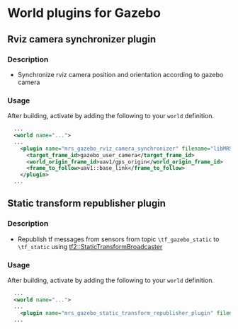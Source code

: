 # World plugins for Gazebo

## Rviz camera synchronizer plugin

### Description
- Synchronize rviz camera position and orientation according to gazebo camera

### Usage
After building, activate by adding the following to your `world` definition.
```xml
  ...
  <world name="...">
  ...
    <plugin name="mrs_gazebo_rviz_camera_synchronizer" filename="libMRSGazeboRvizCameraSynchronizer.so" >
      <target_frame_id>gazebo_user_camera</target_frame_id>
      <world_origin_frame_id>uav1/gps_origin</world_origin_frame_id>
      <frame_to_follow>uav1::base_link</frame_to_follow>
    </plugin>
  ...
```

## Static transform republisher plugin

### Description
- Republish tf messages from sensors from topic `\tf_gazebo_static` to `\tf_static` using [tf2::StaticTransformBroadcaster](http://docs.ros.org/diamondback/api/tf2_ros/html/classtf2_1_1StaticTransformBroadcaster.html "Class definition")

### Usage
After building, activate by adding the following to your `world` definition.
```xml
  ...
  <world name="...">
  ...
    <plugin name="mrs_gazebo_static_transform_republisher_plugin" filename="libMRSGazeboStaticTransformRepublisher.so"/>
  ...
```
